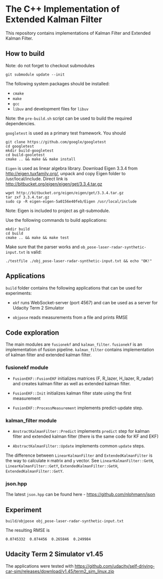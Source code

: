 # The C++ Implementation of Extended Kalman Filter

This repository contains implementations of Kalman Filter and Extended
Kalman Filter.


## How to build

Note: do not forget to checkout submodules

    git submodule update --init

The following system packages should be installed:

  * `cmake`
  * `make`
  * `gcc`
  * `libuv` and development files for `libuv`

Note: the `pre-build.sh` script can be used to build the required dependencies.

`googletest` is used as a primary test framework. You should

    git clone https://github.com/google/googletest
    cd googletest
    mkdir build-googletest
    cd build-gooletest
    cmake .. && make && make install

`Eigen` is used as linear algebra library. Download Eigen 3.3.4 from http://eigen.tuxfamily.org/, unpack and copy Eigen folder to /usr/local/include. Direct link is http://bitbucket.org/eigen/eigen/get/3.3.4.tar.gz

    wget http://bitbucket.org/eigen/eigen/get/3.3.4.tar.gz
    tar zxf 3.3.4.tar.gz
    sudo cp -R eigen-eigen-5a0156e40feb/Eigen /usr/local/include

Note: Eigen is included to project as git-submodule.

Use the following commands to build applications:

    mkdir build
    cd build
    cmake .. && make && make test

Make sure that the parser works and `ob_pose-laser-radar-synthetic-input.txt` is valid:

    ./testfile ./obj_pose-laser-radar-synthetic-input.txt && echo "OK!"


## Applications

`build` folder contains the following applications that can be used
for experiments:

  * `ekf` runs WebSocket-server (port 4567) and can be used as a server for Udacity Term 2 Simulator

  * `objpose` reads measurements from a file and prints RMSE

## Code exploration

The main modules are `fusionekf` and `kalman_filter`. `fusionekf` is an
implementation of fusion pipeline. `kalman_filter` contains
implementation of kalman filter and extended kalman filter.

### fusionekf module

  * `FusionEKF::FusionEKF` initializes matrices (F, R_lazer, H_lazer,
    R_radar) and creates kalman filter as well as extended kalman filter.

  * `FusionEKF::Init` initializes kalman filter state using the first measurement

  * `FusionEKF::ProcessMeasurement` implements predict-update step.

### kalman_filter module

  * `AnstractKalmanFilter::Predict` implements `predict` step for
    kalman filter and extended kalman filter (there is the same code
    for KF and EKF)

  * `AbstractKalmanFilter::Update` implements common `update` steps.

The difference between `LinearKalmanFilter` and `ExtendedKalmanFilter` is
the way to calculate `H` matrix and `y` vector. See
`LinearKalmanFilter::GetH`, `LinearKalmanFilter::GetY`,
`ExtendedKalmanFilter::GetH`, `ExtendedKalmanFilter::GetY`.

### json.hpp

The latest `json.hpp` can be found here - https://github.com/nlohmann/json

## Experiment

    build/objpose obj_pose-laser-radar-synthetic-input.txt

The resulting RMSE is

    0.0745332  0.074456  0.265846  0.249984


## Udacity Term 2 Simulator v1.45

The applications were tested with https://github.com/udacity/self-driving-car-sim/releases/download/v1.45/term2_sim_linux.zip